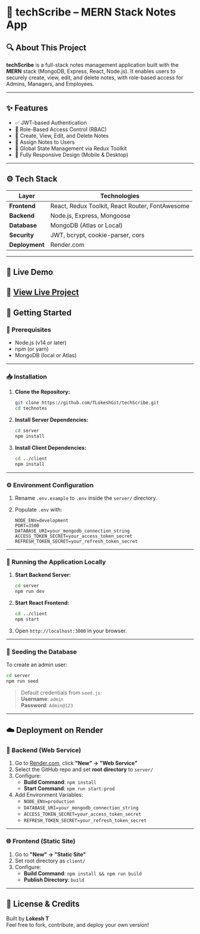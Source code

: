 # 📝 techScribe – MERN Stack Notes App

## 🔍 About This Project

**techScribe** is a full-stack notes management application built with the **MERN** stack (MongoDB, Express, React, Node.js). It enables users to securely create, view, edit, and delete notes, with role-based access for Admins, Managers, and Employees.

---

## ✨ Features

- ✅ JWT-based Authentication
- 🔐 Role-Based Access Control (RBAC)
- 📝 Create, View, Edit, and Delete Notes
- 👥 Assign Notes to Users
- 🔄 Global State Management via Redux Toolkit
- 📱 Fully Responsive Design (Mobile & Desktop)

---

## ⚙️ Tech Stack

| Layer          | Technologies                                    |
| -------------- | ----------------------------------------------- |
| **Frontend**   | React, Redux Toolkit, React Router, FontAwesome |
| **Backend**    | Node.js, Express, Mongoose                      |
| **Database**   | MongoDB (Atlas or Local)                        |
| **Security**   | JWT, bcrypt, cookie-parser, cors                |
| **Deployment** | Render.com                                      |

---

## 🚀 Live Demo

## 🔗 **[View Live Project](https://techscribe-frontend.onrender.com/)**

## 🧰 Getting Started

### 🔧 Prerequisites

- Node.js (v14 or later)
- npm (or yarn)
- MongoDB (local or Atlas)

---

### 📥 Installation

1. **Clone the Repository:**

   ```bash
   git clone https://github.com/TLokeshGit/techScribe.git
   cd technotes
   ```

2. **Install Server Dependencies:**

   ```bash
   cd server
   npm install
   ```

3. **Install Client Dependencies:**

   ```bash
   cd ../client
   npm install
   ```

---

### ⚙️ Environment Configuration

1. Rename `.env.example` to `.env` inside the `server/` directory.
2. Populate `.env` with:

   ```env
   NODE_ENV=development
   PORT=3500
   DATABASE_URI=your_mongodb_connection_string
   ACCESS_TOKEN_SECRET=your_access_token_secret
   REFRESH_TOKEN_SECRET=your_refresh_token_secret
   ```

---

### 🏃 Running the Application Locally

1. **Start Backend Server:**

   ```bash
   cd server
   npm run dev
   ```

2. **Start React Frontend:**

   ```bash
   cd ../client
   npm start
   ```

3. Open `http://localhost:3000` in your browser.

---

### 🌱 Seeding the Database

To create an admin user:

```bash
cd server
npm run seed
```

> Default credentials from `seed.js`:  
> **Username**: `admin`  
> **Password**: `Admin@123`

---

## ☁️ Deployment on Render

### 🔧 Backend (Web Service)

1. Go to [Render.com](https://render.com), click **"New" → "Web Service"**
2. Select the GitHub repo and set **root directory** to `server/`
3. Configure:
   - **Build Command**: `npm install`
   - **Start Command**: `npm run start:prod`
4. Add Environment Variables:
   - `NODE_ENV=production`
   - `DATABASE_URI=your_mongodb_connection_string`
   - `ACCESS_TOKEN_SECRET=your_access_token_secret`
   - `REFRESH_TOKEN_SECRET=your_refresh_token_secret`

---

### 🌐 Frontend (Static Site)

1. Go to **"New" → "Static Site"**
2. Set root directory as `client/`
3. Configure:
   - **Build Command**: `npm install && npm run build`
   - **Publish Directory**: `build`

---

## 🤝 License & Credits

Built by **Lokesh T**  
Feel free to fork, contribute, and deploy your own version!
